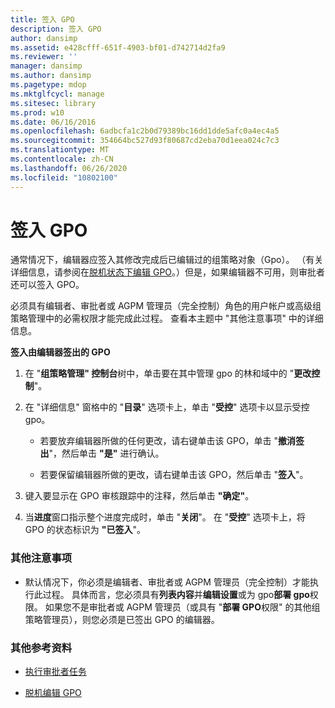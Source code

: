 ```yaml
---
title: 签入 GPO
description: 签入 GPO
author: dansimp
ms.assetid: e428cfff-651f-4903-bf01-d742714d2fa9
ms.reviewer: ''
manager: dansimp
ms.author: dansimp
ms.pagetype: mdop
ms.mktglfcycl: manage
ms.sitesec: library
ms.prod: w10
ms.date: 06/16/2016
ms.openlocfilehash: 6adbcfa1c2b0d79389bc16dd1dde5afc0a4ec4a5
ms.sourcegitcommit: 354664bc527d93f80687cd2eba70d1eea024c7c3
ms.translationtype: MT
ms.contentlocale: zh-CN
ms.lasthandoff: 06/26/2020
ms.locfileid: "10802100"
---
```

# 签入 GPO


通常情况下，编辑器应签入其修改完成后已编辑过的组策略对象（Gpo）。 （有关详细信息，请参阅在[脱机状态下编辑 GPO](edit-a-gpo-offline.md)。）但是，如果编辑器不可用，则审批者还可以签入 GPO。

必须具有编辑者、审批者或 AGPM 管理员（完全控制）角色的用户帐户或高级组策略管理中的必需权限才能完成此过程。 查看本主题中 "其他注意事项" 中的详细信息。

**签入由编辑器签出的 GPO**

1.  在 "**组策略管理" 控制台**树中，单击要在其中管理 gpo 的林和域中的 "**更改控制**"。

2.  在 "详细信息" 窗格中的 "**目录**" 选项卡上，单击 "**受控**" 选项卡以显示受控 gpo。

    -   若要放弃编辑器所做的任何更改，请右键单击该 GPO，单击 "**撤消签出**"，然后单击 **"是"** 进行确认。

    -   若要保留编辑器所做的更改，请右键单击该 GPO，然后单击 "**签入**"。

3.  键入要显示在 GPO 审核跟踪中的注释，然后单击 **"确定"**。

4.  当**进度**窗口指示整个进度完成时，单击 "**关闭**"。 在 "**受控**" 选项卡上，将 GPO 的状态标识为 **"已签入**"。

### 其他注意事项

-   默认情况下，你必须是编辑者、审批者或 AGPM 管理员（完全控制）才能执行此过程。 具体而言，您必须具有**列表内容**并**编辑设置**或为 gpo**部署 gpo**权限。 如果您不是审批者或 AGPM 管理员（或具有 "**部署 GPO**权限" 的其他组策略管理员），则您必须是已签出 GPO 的编辑器。

### 其他参考资料

-   [执行审批者任务](performing-approver-tasks.md)

-   [脱机编辑 GPO](edit-a-gpo-offline.md)

 

 






